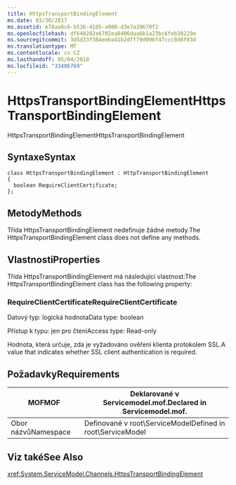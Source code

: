 ```yaml
---
title: HttpsTransportBindingElement
ms.date: 03/30/2017
ms.assetid: e78aa8c6-b53b-4105-a900-d3e7a39670f2
ms.openlocfilehash: df640202e6702ea8406daa6b1a23bc6feb30229e
ms.sourcegitcommit: 3d5d33f384eeba41b2dff79d096f47ccc8d8f03d
ms.translationtype: MT
ms.contentlocale: cs-CZ
ms.lasthandoff: 05/04/2018
ms.locfileid: "33486769"
---
```

# <a name="httpstransportbindingelement"></a><span data-ttu-id="ac10f-102">HttpsTransportBindingElement</span><span class="sxs-lookup"><span data-stu-id="ac10f-102">HttpsTransportBindingElement</span></span>
<span data-ttu-id="ac10f-103">HttpsTransportBindingElement</span><span class="sxs-lookup"><span data-stu-id="ac10f-103">HttpsTransportBindingElement</span></span>  
  
## <a name="syntax"></a><span data-ttu-id="ac10f-104">Syntaxe</span><span class="sxs-lookup"><span data-stu-id="ac10f-104">Syntax</span></span>  
  
```  
class HttpsTransportBindingElement : HttpTransportBindingElement  
{  
  boolean RequireClientCertificate;  
};  
```  
  
## <a name="methods"></a><span data-ttu-id="ac10f-105">Metody</span><span class="sxs-lookup"><span data-stu-id="ac10f-105">Methods</span></span>  
 <span data-ttu-id="ac10f-106">Třída HttpsTransportBindingElement nedefinuje žádné metody.</span><span class="sxs-lookup"><span data-stu-id="ac10f-106">The HttpsTransportBindingElement class does not define any methods.</span></span>  
  
## <a name="properties"></a><span data-ttu-id="ac10f-107">Vlastnosti</span><span class="sxs-lookup"><span data-stu-id="ac10f-107">Properties</span></span>  
 <span data-ttu-id="ac10f-108">Třída HttpsTransportBindingElement má následující vlastnost:</span><span class="sxs-lookup"><span data-stu-id="ac10f-108">The HttpsTransportBindingElement class has the following property:</span></span>  
  
### <a name="requireclientcertificate"></a><span data-ttu-id="ac10f-109">RequireClientCertificate</span><span class="sxs-lookup"><span data-stu-id="ac10f-109">RequireClientCertificate</span></span>  
 <span data-ttu-id="ac10f-110">Datový typ: logická hodnota</span><span class="sxs-lookup"><span data-stu-id="ac10f-110">Data type: boolean</span></span>  
  
 <span data-ttu-id="ac10f-111">Přístup k typu: jen pro čtení</span><span class="sxs-lookup"><span data-stu-id="ac10f-111">Access type: Read-only</span></span>  
  
 <span data-ttu-id="ac10f-112">Hodnota, která určuje, zda je vyžadováno ověření klienta protokolem SSL.</span><span class="sxs-lookup"><span data-stu-id="ac10f-112">A value that indicates whether SSL client authentication is required.</span></span>  
  
## <a name="requirements"></a><span data-ttu-id="ac10f-113">Požadavky</span><span class="sxs-lookup"><span data-stu-id="ac10f-113">Requirements</span></span>  
  
|<span data-ttu-id="ac10f-114">MOF</span><span class="sxs-lookup"><span data-stu-id="ac10f-114">MOF</span></span>|<span data-ttu-id="ac10f-115">Deklarované v Servicemodel.mof.</span><span class="sxs-lookup"><span data-stu-id="ac10f-115">Declared in Servicemodel.mof.</span></span>|  
|---------|-----------------------------------|  
|<span data-ttu-id="ac10f-116">Obor názvů</span><span class="sxs-lookup"><span data-stu-id="ac10f-116">Namespace</span></span>|<span data-ttu-id="ac10f-117">Definované v root\ServiceModel</span><span class="sxs-lookup"><span data-stu-id="ac10f-117">Defined in root\ServiceModel</span></span>|  
  
## <a name="see-also"></a><span data-ttu-id="ac10f-118">Viz také</span><span class="sxs-lookup"><span data-stu-id="ac10f-118">See Also</span></span>  
 <xref:System.ServiceModel.Channels.HttpsTransportBindingElement>
